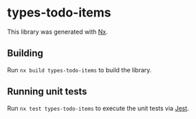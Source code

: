 # types-todo-items

This library was generated with [Nx](https://nx.dev).

## Building

Run `nx build types-todo-items` to build the library.

## Running unit tests

Run `nx test types-todo-items` to execute the unit tests via [Jest](https://jestjs.io).
